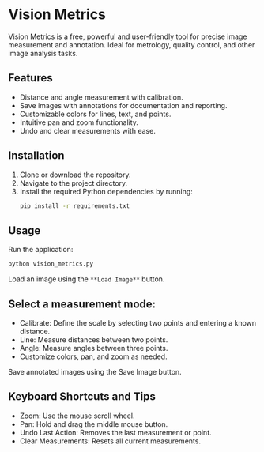 # Vision Metrics

Vision Metrics is a free, powerful and user-friendly tool for precise image measurement and annotation. Ideal for metrology, quality control, and other image analysis tasks.

## Features

- Distance and angle measurement with calibration.
- Save images with annotations for documentation and reporting.
- Customizable colors for lines, text, and points.
- Intuitive pan and zoom functionality.
- Undo and clear measurements with ease.

## Installation

1. Clone or download the repository.
2. Navigate to the project directory.
3. Install the required Python dependencies by running:
   ```bash
   pip install -r requirements.txt

## Usage
Run the application:

  ```bash
  python vision_metrics.py
  ```
Load an image using the `**Load Image**` button.

## Select a measurement mode:

- Calibrate: Define the scale by selecting two points and entering a known distance.
- Line: Measure distances between two points.
- Angle: Measure angles between three points.
- Customize colors, pan, and zoom as needed.

Save annotated images using the Save Image button.

## Keyboard Shortcuts and Tips
- Zoom: Use the mouse scroll wheel.
- Pan: Hold and drag the middle mouse button.
- Undo Last Action: Removes the last measurement or point.
- Clear Measurements: Resets all current measurements.
